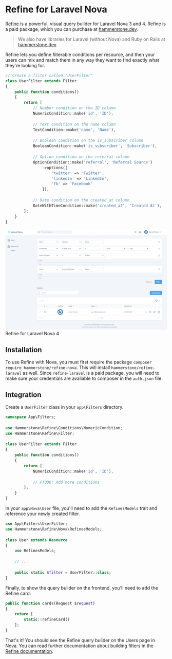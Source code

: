 # Refine for Laravel Nova

[Refine](https://hammerstone.dev) is a powerful, visual query builder for Laravel Nova 3 and 4. Refine is a paid
package, which you can purchase at [hammerstone.dev](https://hammerstone.dev).

> We also have libraries for Laravel (without Nova) and Ruby on Rails at [hammerstone.dev](https://hammerstone.dev).

Refine lets you define filterable conditions per resource, and then your users can mix and match them in any way they
want to find exactly what they're looking for.

```php
// Create a filter called "UserFilter"
class UserFilter extends Filter
{
    public function conditions()
    {
        return [
            // Number condition on the ID column
            NumericCondition::make('id', 'ID'),
            
            // Text condition on the name column
            TextCondition::make('name', 'Name'),
            
            // Boolean condition on the is_subscriber column
            BooleanCondition::make('is_subscriber', 'Subscriber'),
            
            // Option condition on the referral column
            OptionCondition::make('referral', 'Referral Source')
                ->options([
                    'twitter' => 'Twitter',
                    'linkedin' => 'LinkedIn',
                    'fb' => 'Facebook'
                ]),
                
            // Date condition on the created_at column
            DateWithTimeCondition::make('created_at', 'Created At'),
        ];
    }
}
```

![Refine Nova 4](art/refine-nova4.png)
Refine for Laravel Nova 4

## Installation

To use Refine with Nova, you must first require the package `composer require hammerstone/refine-nova`. This will
install `hammerstone/refine-laravel` as well. Since `refine-laravel` is a paid package, you will need to make sure your
credentials are available to composer in the `auth.json` file.

## Integration

Create a `UserFilter` class in your `app\Filters` directory.

```php
namespace App\Filters;

use Hammerstone\Refine\Conditions\NumericCondition;
use Hammerstone\Refine\Filter;

class UserFilter extends Filter
{
    public function conditions()
    {
        return [
            NumericCondition::make('id', 'ID'),
            
            // @TODO: Add more conditions
        ];
    }
}
```

In your `app\Nova\User` file, you'll need to add the `RefinesModels` trait and reference your newly created filter.

```php
use App\Filters\UserFilter;
use Hammerstone\Refine\Nova\RefinesModels;

class User extends Resource
{
    use RefinesModels;
    
    // ...
    
    public static $filter = UserFilter::class;
}
```

Finally, to show the query builder on the frontend, you'll need to add the Refine card:

```php
public function cards(Request $request)
{
    return [
        static::refineCard()
    ];
}
```

That's it! You should see the Refine query builder on the Users page in Nova. You can read further documentation about
building filters in the [Refine documentation](https://hammerstone.dev/refine/laravel/docs/main). 